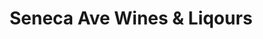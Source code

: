 ---
title: "Seneca Ave Wines & Liqours"
url: /ridgewood/seneca-ave-wines-and-liqours/
shop: alcohol
---